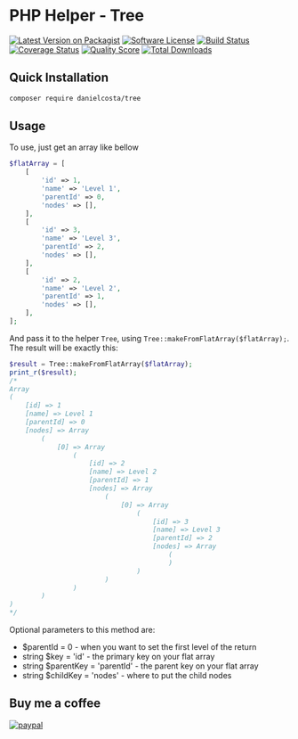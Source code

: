 # PHP Helper - Tree

[![Latest Version on Packagist][ico-version]][link-packagist]
[![Software License][ico-license]](LICENSE.md)
[![Build Status][ico-travis]][link-travis]
[![Coverage Status][ico-scrutinizer]][link-scrutinizer]
[![Quality Score][ico-code-quality]][link-code-quality]
[![Total Downloads][ico-downloads]][link-downloads]

## Quick Installation

```bash
composer require danielcosta/tree
```

## Usage

To use, just get an array like bellow

```php
$flatArray = [
    [
        'id' => 1,
        'name' => 'Level 1',
        'parentId' => 0,
        'nodes' => [],
    ],
    [
        'id' => 3,
        'name' => 'Level 3',
        'parentId' => 2,
        'nodes' => [],
    ],
    [
        'id' => 2,
        'name' => 'Level 2',
        'parentId' => 1,
        'nodes' => [],
    ],
];
```

And pass it to the helper `Tree`, using `Tree::makeFromFlatArray($flatArray);`. The result will be exactly this:

```php
$result = Tree::makeFromFlatArray($flatArray);
print_r($result);
/*
Array
(
    [id] => 1
    [name] => Level 1
    [parentId] => 0
    [nodes] => Array
        (
            [0] => Array
                (
                    [id] => 2
                    [name] => Level 2
                    [parentId] => 1
                    [nodes] => Array
                        (
                            [0] => Array
                                (
                                    [id] => 3
                                    [name] => Level 3
                                    [parentId] => 2
                                    [nodes] => Array
                                        (
                                        )
                                )
                        )
                )
        )
)
*/
```

Optional parameters to this method are:

* $parentId = 0 - when you want to set the first level of the return
* string $key = 'id' - the primary key on your flat array
* string $parentKey = 'parentId' - the parent key on your flat array
* string $childKey = 'nodes' - where to put the child nodes

## Buy me a coffee

[![paypal](https://www.paypalobjects.com/en_US/i/btn/btn_donateCC_LG.gif)](https://www.paypal.com/cgi-bin/webscr?cmd=_s-xclick&hosted_button_id=4A6GYRWAGVMNG)

[ico-version]: https://img.shields.io/packagist/v/danielcosta/tree.svg?style=flat-square
[ico-license]: https://img.shields.io/badge/license-MIT-brightgreen.svg?style=flat-square
[ico-travis]: https://img.shields.io/travis/danielcosta/php-helper-tree/master.svg?style=flat-square
[ico-scrutinizer]: https://img.shields.io/scrutinizer/coverage/g/danielcosta/php-helper-tree.svg?style=flat-square
[ico-code-quality]: https://img.shields.io/scrutinizer/g/danielcosta/php-helper-tree.svg?style=flat-square
[ico-downloads]: https://img.shields.io/packagist/dt/danielcosta/tree.svg?style=flat-square

[link-packagist]: https://packagist.org/packages/danielcosta/tree
[link-travis]: https://travis-ci.org/danielcosta/php-helper-tree
[link-scrutinizer]: https://scrutinizer-ci.com/g/danielcosta/php-helper-tree/code-structure
[link-code-quality]: https://scrutinizer-ci.com/g/danielcosta/php-helper-tree
[link-downloads]: https://packagist.org/packages/danielcosta/tree
[link-author]: https://github.com/danielcosta
[link-contributors]: ../../contributors
